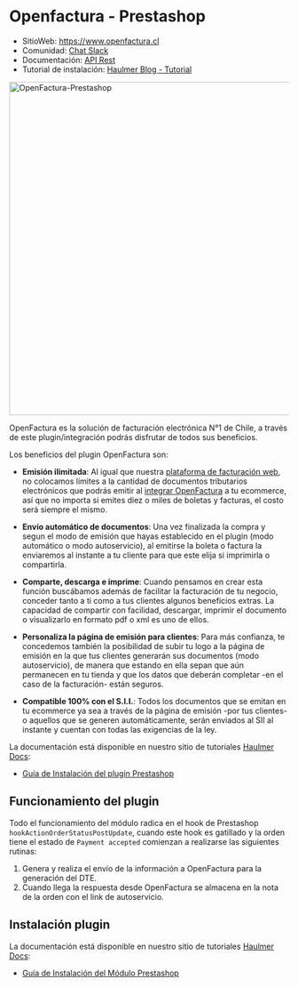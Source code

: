 Openfactura - Prestashop
=========
- SitioWeb: https://www.openfactura.cl
- Comunidad: [Chat Slack](https://communityinviter.com/apps/haulmer/haulmer)
- Documentación: [API Rest](http://docsapi-openfactura.haulmer.com/)
- Tutorial de instalación: [Haulmer Blog - Tutorial](https://www.haulmer.com/docs/como-instalar-el-plugin-de-openfactura-en-prestashop/)

<img alt="OpenFactura-Prestashop" src="https://www.haulmer.com/docs/content/images/2020/05/prestashopOF3.png" width="600px">


OpenFactura es la solución de facturación electrónica N°1 de Chile, a través de este plugin/integración podrás disfrutar de todos sus beneficios.

Los beneficios del plugin OpenFactura son:

- **Emisión ilimitada**: Al igual que nuestra [plataforma de facturación web](http://learn-openfactura.haulmer.com), no colocamos límites a la cantidad de documentos tributarios electrónicos que podrás emitir al [integrar OpenFactura](https://www.openfactura.cl/) a tu ecommerce, así que no importa si emites diez o miles de boletas y facturas, el costo será siempre el mismo.

- **Envío automático de documentos**: Una vez finalizada la compra y segun el modo de emisión que hayas establecido en el plugin (modo automático o modo autoservicio), al emitirse la boleta o factura la enviaremos al instante a tu cliente para que este elija si imprimirla o compartirla.

- **Comparte, descarga e imprime**: Cuando pensamos en crear esta función buscábamos además de facilitar la facturación de tu negocio, conceder tanto a ti como a tus clientes algunos beneficios extras. La capacidad de compartir con facilidad, descargar, imprimir el documento o visualizarlo en formato pdf o xml es uno de ellos.

- **Personaliza la página de emisión para clientes**: Para más confianza, te concedemos también la posibilidad de subir tu logo a la página de emisión en la que tus clientes generarán sus documentos (modo autoservicio), de manera que estando en ella sepan que aún permanecen en tu tienda y que los datos que deberán completar -en el caso de la facturación- están seguros.

- **Compatible 100% con el S.I.I.**: Todos los documentos que se emitan en tu ecommerce ya sea a través de la página de emisión -por tus clientes- o aquellos que se generen automáticamente, serán enviados al SII al instante y cuentan con todas las exigencias de la ley.

La documentación está disponible en nuestro sitio de tutoriales [Haulmer  Docs](https://help.haulmer.com/):
  - [Guía de Instalación del plugin Prestashop](https://help.haulmer.com/hc/integraciones/como-instalar-el-plugin-de-openfactura-en-prestashop-f7a902e0-1a68-482f-b142-07c635d5e42c?searched=true)


Funcionamiento del plugin
-------------------------------

Todo el funcionamiento del módulo radica en el hook de Prestashop `hookActionOrderStatusPostUpdate`, cuando este hook es gatillado y la orden tiene el estado de `Payment accepted` comienzan a realizarse las siguientes rutinas:

 1. Genera y realiza el envío de la información a OpenFactura para la generación del DTE.
 2. Cuando llega la respuesta desde OpenFactura se almacena en la nota de la orden con el link de autoservicio.

Instalación plugin
-------------------------------

La documentación está disponible en nuestro sitio de tutoriales [Haulmer  Docs](https://help.haulmer.com//):
  - [Guía de Instalación del Módulo Prestashop](https://help.haulmer.com/hc/integraciones/como-instalar-el-plugin-de-openfactura-en-prestashop-f7a902e0-1a68-482f-b142-07c635d5e42c)

